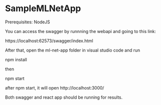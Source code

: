 # SampleMLNetApp

Prerequisites: NodeJS

You can access the swagger by runnning the webapi and going to this link: 

https://localhost:62573/swagger/index.html

After that, open the ml-net-app folder in visual studio code and run

npm install

then

npm start

after npm start, it will open http://localhost:3000/

Both swagger and react app should be running for results.

